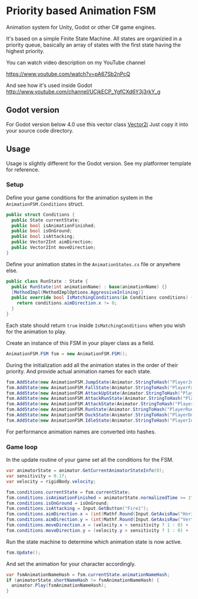 # Priority based Animation FSM
Animation system for Unity, Godot or other C# game engines.

It's based on a simple Finite State Machine. All states are organizied in a priority queue, basically an array of states with the first state having the highest priority.

You can watch video description on my YouTube channel

https://www.youtube.com/watch?v=pA67Sb2nPcQ

And see how it's used inside Godot
http://www.youtube.com/channel/UCjkECP_YgfCXd6Y3j3rkY_g

## Godot version

For Godot version below 4.0 use this vector class [Vector2i](https://github.com/godotengine/godot/blob/master/modules/mono/glue/GodotSharp/GodotSharp/Core/Vector2i.cs)
Just copy it into your source code directory.

## Usage

Usage is slightly different for the Godot version. See my platformer template for reference.

### Setup

Define your game conditions for the animation system in the `AnimationFSM.Conditions` struct.

```csharp
public struct Conditions {
  public State currentState;
  public bool isAnimationFinished;
  public bool isOnGround;
  public bool isAttacking;
  public Vector2Int aimDirection;
  public Vector2Int moveDirection;
}
```

Define your animation states in the `AnimationStates.cs` file or anywhere else.

```csharp
public class RunState : State {
  public RunState(int animationName) : base(animationName) {}
  [MethodImpl(MethodImplOptions.AggressiveInlining)]
  public override bool IsMatchingConditions(in Conditions conditions) {
    return conditions.aimDirection.x != 0;
  }
}
```

Each state should return `true` inside `IsMatchingConditions` when you wish for the animation to play.

Create an instance of this FSM in your player class as a field.

```csharp
AnimationFSM.FSM fsm = new AnimationFSM.FSM();
```

During the initialization add all the animation states in the order of their priority. And provide actual animation names for each state.

```csharp
fsm.AddState(new AnimationFSM.JumpState(Animator.StringToHash("PlayerJump")));
fsm.AddState(new AnimationFSM.FallState(Animator.StringToHash("PlayerFall")));
fsm.AddState(new AnimationFSM.AttackUpState(Animator.StringToHash("PlayerAttackUp")));
fsm.AddState(new AnimationFSM.AttackRunState(Animator.StringToHash("PlayerAttackRun")));
fsm.AddState(new AnimationFSM.AttackState(Animator.StringToHash("PlayerAttack")));
fsm.AddState(new AnimationFSM.RunState(Animator.StringToHash("PlayerRun")));
fsm.AddState(new AnimationFSM.DuckState(Animator.StringToHash("PlayerDuck")));
fsm.AddState(new AnimationFSM.IdleState(Animator.StringToHash("PlayerIdle")));
```

For performance animation names are converted into hashes.

### Game loop

In the update routine of your game set all the conditions for the FSM.

```csharp
var animatorState = animator.GetCurrentAnimatorStateInfo(0);
var sensitivity = 0.1f;
var velocity = rigidBody.velocity;

fsm.conditions.currentState = fsm.currentState;
fsm.conditions.isAnimationFinished = animatorState.normalizedTime >= 1f;
fsm.conditions.isOnGround = isOnGround;
fsm.conditions.isAttacking = Input.GetButton("Fire1");
fsm.conditions.aimDirection.x = (int)Mathf.Round(Input.GetAxisRaw("Horizontal"));
fsm.conditions.aimDirection.y = (int)Mathf.Round(Input.GetAxisRaw("Vertical"));
fsm.conditions.moveDirection.x = (velocity.x > sensitivity ? 1 : 0) + (velocity.x < -sensitivity ? -1 : 0);
fsm.conditions.moveDirection.y = (velocity.y > sensitivity ? 1 : 0) + (velocity.y < -sensitivity ? -1 : 0);
```

Run the state machine to determine which animation state is now active.

```csharp
fsm.Update();
```

And set the animation for your character accordingly.

```csharp
var fsmAnimationNameHash = fsm.currentState.animationNameHash;
if (animatorState.shortNameHash != fsmAnimationNameHash) {
  animator.Play(fsmAnimationNameHash);
}
```
